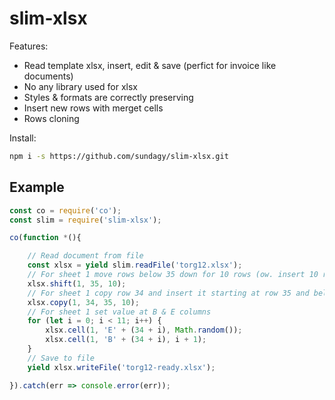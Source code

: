 # slim-xlsx

Features:
* Read template xlsx, insert, edit & save (perfict for invoice like documents)
* No any library used for xlsx
* Styles & formats are correctly preserving
* Insert new rows with merget cells
* Rows cloning

Install:
```bash
npm i -s https://github.com/sundagy/slim-xlsx.git
```

## Example
```javascript
const co = require('co');
const slim = require('slim-xlsx');

co(function *(){

    // Read document from file
    const xlsx = yield slim.readFile('torg12.xlsx');
    // For sheet 1 move rows below 35 down for 10 rows (ow. insert 10 rows in sheet 1 at row 35)
    xlsx.shift(1, 35, 10);
    // For sheet 1 copy row 34 and insert it starting at row 35 and below 10 times
    xlsx.copy(1, 34, 35, 10);
    // For sheet 1 set value at B & E columns
    for (let i = 0; i < 11; i++) {
        xlsx.cell(1, 'E' + (34 + i), Math.random());
        xlsx.cell(1, 'B' + (34 + i), i + 1);
    }
    // Save to file
    yield xlsx.writeFile('torg12-ready.xlsx');

}).catch(err => console.error(err));
```
